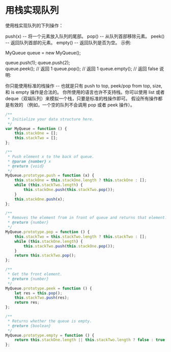 # 用栈实现队列

使用栈实现队列的下列操作：

push(x) -- 将一个元素放入队列的尾部。
pop() -- 从队列首部移除元素。
peek() -- 返回队列首部的元素。
empty() -- 返回队列是否为空。
示例:

MyQueue queue = new MyQueue();

queue.push(1);
queue.push(2);  
queue.peek();  // 返回 1
queue.pop();   // 返回 1
queue.empty(); // 返回 false
说明:

你只能使用标准的栈操作 -- 也就是只有 push to top, peek/pop from top, size, 和 is empty 操作是合法的。
你所使用的语言也许不支持栈。你可以使用 list 或者 deque（双端队列）来模拟一个栈，只要是标准的栈操作即可。
假设所有操作都是有效的 （例如，一个空的队列不会调用 pop 或者 peek 操作）。

```js
/**
 * Initialize your data structure here.
 */
var MyQueue = function () {
    this.stackOne = [];
    this.stackTwo = [];
};

/**
 * Push element x to the back of queue. 
 * @param {number} x
 * @return {void}
 */
MyQueue.prototype.push = function (x) {
    this.stackOne = this.stackOne.length ? this.stackOne : [];
    while (this.stackTwo.length) {
        this.stackOne.push(this.stackTwo.pop());
    }
    this.stackOne.push(x);
};

/**
 * Removes the element from in front of queue and returns that element.
 * @return {number}
 */
MyQueue.prototype.pop = function () {
    this.stackTwo = this.stackTwo.length ? this.stackTwo : [];
    while (this.stackOne.length) {
        this.stackTwo.push(this.stackOne.pop());
    }
    return this.stackTwo.pop();
};

/**
 * Get the front element.
 * @return {number}
 */
MyQueue.prototype.peek = function () {
    let res = this.pop();
    this.stackTwo.push(res);
    return res;
};

/**
 * Returns whether the queue is empty.
 * @return {boolean}
 */
MyQueue.prototype.empty = function () {
    return this.stackOne.length || this.stackTwo.length ? false : true;
};
```
